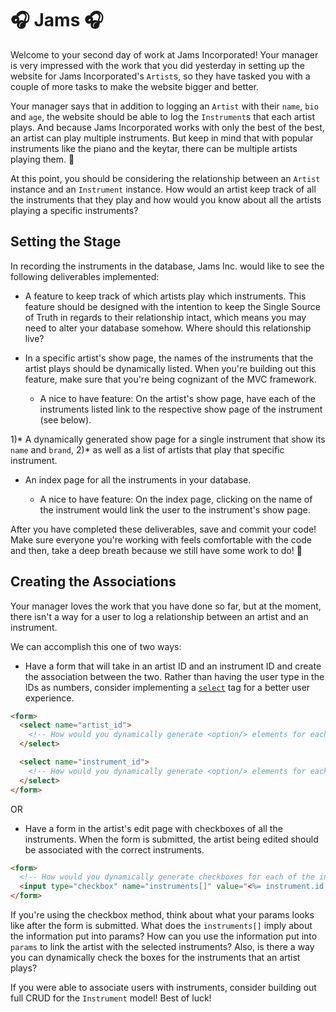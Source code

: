 #  🎧 Jams 🎧
Welcome to your second day of work at Jams Incorporated! Your manager is very impressed with the work that you did yesterday in setting up the website for Jams Incorporated's `Artist`s, so they have tasked you with a couple of more tasks to make the website bigger and better.

Your manager says that in addition to logging an `Artist` with their `name`, `bio` and `age`, the website should be able to log the `Instrument`s that each artist plays. And because Jams Incorporated works with only the best of the best, an artist can play multiple instruments. But keep in mind that with popular instruments like the piano and the keytar, there can be multiple artists playing them. 🎹

At this point, you should be considering the relationship between an `Artist` instance and an `Instrument` instance. How would an artist keep track of all the instruments that they play and how would you know about all the artists playing a specific instruments?

## Setting the Stage

In recording the instruments in the database, Jams Inc. would like to see the following deliverables implemented:

<!-- * A database of `Instrument`s that will allow for a `name` string and a `brand` string. If you create your database properly, you should be able to seed your database with the given `seeds.rb` file. -->

* A feature to keep track of which artists play which instruments. This feature should be designed with the intention to keep the Single Source of Truth in regards to their relationship intact, which means you may need to alter your database somehow. Where should this relationship live?
<!--
  * After you figure out a way to keep track of which artists play which instruments, alter the `seeds.rb` file so that some artists and instruments are related. Implement this however way it makes sense to you, but make sure that you checkout your relationships in  `rake console`. -->


* In a specific artist's show page, the names of the instruments that the artist plays should be dynamically listed. When you're building out this feature, make sure that you're being cognizant of the MVC framework.

  * A nice to have feature: On the artist's show page, have each of the instruments listed link to the respective show page of the instrument (see below).


1)* A dynamically generated show page for a single instrument that show its `name` and `brand`,
2)* as well as a list of artists that play that specific instrument.

* An index page for all the instruments in your database.

  * A nice to have feature: On the index page, clicking on the name of the instrument would link the user to the instrument's show page.


After you have completed these deliverables, save and commit your code! Make sure everyone you're working with feels comfortable with the code and then, take a deep breath because we still have some work to do! 😤


## Creating the Associations

Your manager loves the work that you have done so far, but at the moment, there isn't a way for a user to log a relationship between an artist and an instrument.

We can accomplish this one of two ways:

* Have a form that will take in an artist ID and an instrument ID and create the association between the two. Rather than having the user type in the IDs as numbers, consider implementing a [`select`](https://www.w3schools.com/html/html_form_elements.asp) tag for a better user experience.

```HTML
<form>
  <select name="artist_id">
    <!-- How would you dynamically generate <option/> elements for each of the artist instances? -->
  </select>

  <select name="instrument_id">
    <!-- How would you dynamically generate <option/> elements for each of the instrument instances? -->
  </select>
</form>
```

OR

* Have a form in the artist's edit page with checkboxes of all the instruments. When the form is submitted, the artist being edited should be associated with the correct instruments.

```HTML
<form>
  <!-- How would you dynamically generate checkboxes for each of the instrument instances -->
  <input type="checkbox" name="instruments[]" value="<%= instrument.id %>">
</form>
```

If you're using the checkbox method, think about what your params looks like after the form is submitted. What does the `instruments[]` imply about the information put into params? How can you use the information put into `params` to link the artist with the selected instruments? Also, is there a way you can dynamically check the boxes for the instruments that an artist plays?

If you were able to associate users with instruments, consider building out full CRUD for the `Instrument` model! Best of luck!

